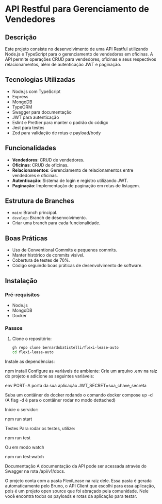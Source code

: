 # API Restful para Gerenciamento de Vendedores

## Descrição
Este projeto consiste no desenvolvimento de uma API Restful utilizando Node.js e TypeScript para o gerenciamento de vendedores em oficinas. A API permite operações CRUD para vendedores, oficinas e seus respectivos relacionamentos, além de autenticação JWT e paginação.

## Tecnologias Utilizadas
- Node.js com TypeScript
- Express
- MongoDB
- TypeORM
- Swagger para documentação
- JWT para autenticação
- Eslint e Prettier para manter o padrão do código
- Jest para testes
- Zod para validação de rotas e payload/body

## Funcionalidades
- **Vendedores**: CRUD de vendedores.
- **Oficinas**: CRUD de oficinas.
- **Relacionamentos**: Gerenciamento de relacionamentos entre vendedores e oficinas.
- **Autenticação**: Sistema de login e registro utilizando JWT.
- **Paginação**: Implementação de paginação em rotas de listagem.

## Estrutura de Branches
- `main`: Branch principal.
- `develop`: Branch de desenvolvimento.
- Criar uma branch para cada funcionalidade.

## Boas Práticas
- Uso de Conventional Commits e pequenos commits.
- Manter histórico de commits visível.
- Cobertura de testes de 70%.
- Código seguindo boas práticas de desenvolvimento de software.

## Instalação

### Pré-requisitos
- Node.js
- MongoDB
- Docker

### Passos
1. Clone o repositório:
   ```sh
   gh repo clone bernardobatistelli/flexi-lease-auto
   cd flexi-lease-auto
Instale as dependências:

npm install
Configure as variáveis de ambiente:
Crie um arquivo .env na raiz do projeto e adicione as seguintes variáveis:

env
PORT=A porta da sua aplicação
JWT_SECRET=sua_chave_secreta

Suba um contâiner do docker rodando o comando docker compose up -d 
(A flag -d é para o contâiner rodar no modo dettached)

Inicie o servidor:

npm run start

Testes
Para rodar os testes, utilize:

npm run test

Ou em modo watch

npm run test:watch

Documentação
A documentação da API pode ser acessada através do Swagger na rota /api/v1/docs.

O projeto conta com a pasta FlexiLease na raiz dele. Essa pasta é gerada automaticamente pelo Bruno, 
o API Client que escolhi para essa aplicação, pois é 
um projeto open source que foi abraçado pela comunidade. Nele você encontra todos os payloads e rotas da aplicação para testar.
